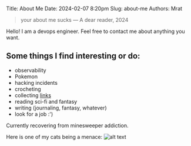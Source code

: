 Title: About Me
Date: 2024-02-07 8:20pm
Slug: about-me
Authors: Mrat

> your about me sucks
> — A dear reader, 2024


Hello! I am a devops engineer. Feel free to contact me about anything you want. 

## Some things I find interesting or do:

- observability
- Pokemon
- hacking incidents
- crocheting
- collecting [links](https://github.com/mr4tt/zotbot)
- reading sci-fi and fantasy
- writing (journaling, fantasy, whatever)
- look for a job :')

Currently recovering from minesweeper addiction.

Here is one of my cats being a menace:
![alt text]({attach}/images/cat.png)